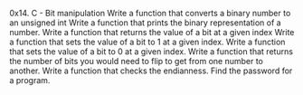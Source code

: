 0x14. C - Bit manipulation
Write a function that converts a binary number to an unsigned int
Write a function that prints the binary representation of a number.
Write a function that returns the value of a bit at a given index
Write a function that sets the value of a bit to 1 at a given index.
Write a function that sets the value of a bit to 0 at a given index.
Write a function that returns the number of bits you would need to flip to get from one number to another.
Write a function that checks the endianness.
Find the password for a program.
